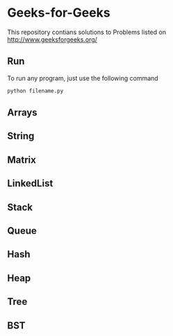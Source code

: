 # Geeks-for-Geeks
This repository contians solutions to Problems listed on http://www.geeksforgeeks.org/

## Run
To run any program, just use the following command
```python
python filename.py
```

## Arrays

## String

## Matrix

## LinkedList

## Stack

## Queue

## Hash

## Heap

## Tree

## BST

